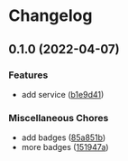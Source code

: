 # Changelog

## 0.1.0 (2022-04-07)


### Features

* add service ([b1e9d41](https://www.github.com/glocurrency/tingg-service/commit/b1e9d414df7929e1d1f32ce429445f64b6c352d5))


### Miscellaneous Chores

* add badges ([85a851b](https://www.github.com/glocurrency/tingg-service/commit/85a851b269adf74cdd97a43bd014db892b35e89f))
* more badges ([151947a](https://www.github.com/glocurrency/tingg-service/commit/151947a780a929339941b25835ef0643f2fe38b3))
